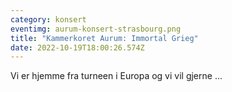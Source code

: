 ```yaml
---
category: konsert
eventimg: aurum-konsert-strasbourg.png
title: "Kammerkoret Aurum: Immortal Grieg"
date: 2022-10-19T18:00:26.574Z
---
```

V﻿i er hjemme fra turneen i Europa og vi vil gjerne ...